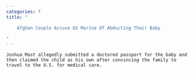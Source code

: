 ```yaml
---
categories: f
title: "

    Afghan Couple Accuse US Marine Of Abducting Their Baby

"
---
```



    Joshua Mast allegedly submitted a doctored passport for the baby and then claimed the child as his own after convincing the family to travel to the U.S. for medical care.

